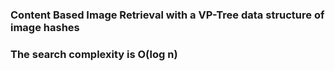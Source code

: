 ### Content Based Image Retrieval with a VP-Tree data structure of image hashes 

### The search complexity is O(log n) 
